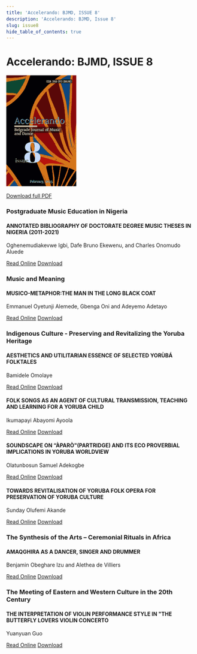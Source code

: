 ```yaml
---
title: 'Accelerando: BJMD, ISSUE 8'
description: 'Accelerando: BJMD, Issue 8'
slug: issue8
hide_table_of_contents: true
---
```


# Accelerando: BJMD, ISSUE 8

<!-- truncate -->

![Accelerndo: BJMD, Issue 9](accelerandoBJMD2023.png)

[Download full PDF](https://drive.google.com/file/d/1pW2P9-IXzuceq7sVoAzae9Aev72tKwoj/view?usp=sharing)

### Postgraduate Music Education in Nigeria

#### ANNOTATED BIBLIOGRAPHY OF DOCTORATE DEGREE ​MUSIC THESES IN NIGERIA (2011-2021)

Oghenemudiakevwe Igbi, Dafe Bruno Ekewenu, and Charles Onomudo Aluede

[Read Online](/articles/issue8/annotated-bibliography-nigeria) [Download](https://drive.google.com/file/d/1g-coZuyWZh55Iioq_wYvwDU2JHOkih3g/view?usp=share_link)

### Music and Meaning

#### MUSICO-METAPHOR: ​THE MAN IN THE LONG BLACK COAT

Emmanuel Oyetunji Alemede, Gbenga Oni and Adeyemo Adetayo

[Read Online](/articles/issue8/the-man-in-the-long-black-coat) [Download](https://drive.google.com/file/d/1taYv9kAc7PRAjv3brVU0bgOg2xcb0j6m/view?usp=share_link)

### Indigenous Culture - Preserving and Revitalizing the Yoruba Heritage

#### AESTHETICS AND UTILITARIAN ESSENCE ​OF SELECTED YORÙBÁ FOLKTALES

Bamidele Omolaye

[Read Online](/articles/issue8/aesthetics-of-selected-yoruba-folktales) [Download](https://drive.google.com/file/d/1sRtg3Bm74mBkXnv_mOK2OyeAcK-LaoPd/view?usp=share_link)

#### FOLK SONGS AS AN AGENT OF CULTURAL TRANSMISSION, ​TEACHING AND LEARNING FOR A YORUBA CHILD

Ikumapayi Abayomi Ayoola

[Read Online](/articles/issue8/yoruba-folk-songs-teaching-and-learning) [Download](https://drive.google.com/file/d/1fKLaIXZLQ6dVPekNlmMcrBBfBTUN6-M-/view?usp=share_link)

#### SOUNDSCAPE ON “ÀPARÒ"(PARTRIDGE) AND ITS ​ECO PROVERBIAL IMPLICATIONS IN YORUBA WORLDVIEW

Olatunbosun Samuel Adekogbe

[Read Online](/articles/issue8/soundscape-on-aparo) [Download](https://drive.google.com/file/d/1_vXQ-dIDTqYbyndfYLN6Vnx7uoIUlrRO/view?usp=share_link)

#### TOWARDS REVITALISATION OF YORUBA FOLK OPERA ​FOR PRESERVATION OF YORUBA CULTURE

Sunday Olufemi Akande

[Read Online](/articles/issue8/towards-revitalisation-of-yoruba-folk-opera) [Download](https://drive.google.com/file/d/1r_OtKTYbBBj-QHJNLwcVUGIv7998SC6z/view?usp=share_link)

### The Synthesis of the Arts – Ceremonial Rituals in Africa

#### AMAQGHIRA AS A DANCER, SINGER AND DRUMMER

Benjamin Obeghare Izu and Alethea de Villiers

[Read Online](/articles/issue8/amaqghira-as-a-dancer-singer-and-drummer) [Download](https://drive.google.com/file/d/1ii0ROpBko2GZreu-w2wm76z5ssoNNW8e/view?usp=share_link)

### The Meeting of Eastern and Western Culture in the 20th Century

#### THE INTERPRETATION OF VIOLIN PERFORMANCE STYLE IN "THE BUTTERFLY LOVERS VIOLIN CONCERTO

Yuanyuan Guo

[Read Online](/articles/issue8/the-interpretation-of-butterfly-lovers-violin-concerto) [Download](https://drive.google.com/file/d/13GfkFAKK4SOBVDyb1on6IoUWS4QJl7aO/view?usp=share_link)
